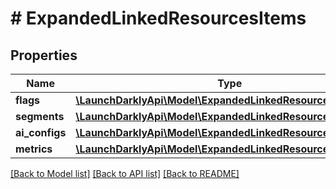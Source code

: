 # # ExpandedLinkedResourcesItems

## Properties

Name | Type | Description | Notes
------------ | ------------- | ------------- | -------------
**flags** | [**\LaunchDarklyApi\Model\ExpandedLinkedResourcesFlags**](ExpandedLinkedResourcesFlags.md) |  |
**segments** | [**\LaunchDarklyApi\Model\ExpandedLinkedResourcesSegments**](ExpandedLinkedResourcesSegments.md) |  | [optional]
**ai_configs** | [**\LaunchDarklyApi\Model\ExpandedLinkedResourcesAIConfigs**](ExpandedLinkedResourcesAIConfigs.md) |  | [optional]
**metrics** | [**\LaunchDarklyApi\Model\ExpandedLinkedResourcesMetrics**](ExpandedLinkedResourcesMetrics.md) |  | [optional]

[[Back to Model list]](../../README.md#models) [[Back to API list]](../../README.md#endpoints) [[Back to README]](../../README.md)
